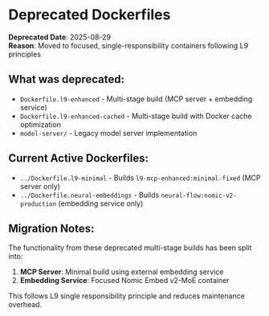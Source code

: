 # Deprecated Dockerfiles

**Deprecated Date**: 2025-08-29  
**Reason**: Moved to focused, single-responsibility containers following L9 principles

## What was deprecated:
- `Dockerfile.l9-enhanced` - Multi-stage build (MCP server + embedding service)
- `Dockerfile.l9-enhanced-cached` - Multi-stage build with Docker cache optimization
- `model-server/` - Legacy model server implementation

## Current Active Dockerfiles:
- `../Dockerfile.l9-minimal` - Builds `l9-mcp-enhanced:minimal-fixed` (MCP server only)
- `../Dockerfile.neural-embeddings` - Builds `neural-flow:nomic-v2-production` (embedding service only)

## Migration Notes:
The functionality from these deprecated multi-stage builds has been split into:
1. **MCP Server**: Minimal build using external embedding service
2. **Embedding Service**: Focused Nomic Embed v2-MoE container

This follows L9 single responsibility principle and reduces maintenance overhead.